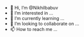 - 👋 Hi, I’m @Nikhilbabuv
- 👀 I’m interested in ...
- 🌱 I’m currently learning ...
- 💞️ I’m looking to collaborate on ...
- 📫 How to reach me ...

<!---
Nikhilbabuv/Nikhilbabuv is a ✨ special ✨ repository because its `README.md` (this file) appears on your GitHub profile.
You can click the Preview link to take a look at your changes.
--->
